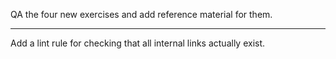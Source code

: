QA the four new exercises and add reference material for them.

---

Add a lint rule for checking that all internal links actually exist.
